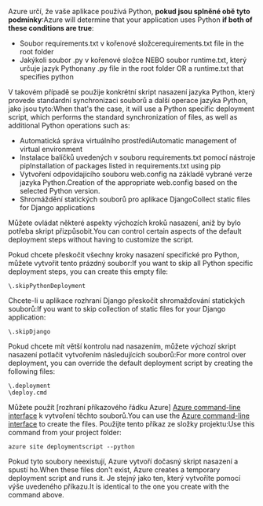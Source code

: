 <span data-ttu-id="a1c89-101">Azure určí, že vaše aplikace používá Python, **pokud jsou splněné obě tyto podmínky**:</span><span class="sxs-lookup"><span data-stu-id="a1c89-101">Azure will determine that your application uses Python **if both of these conditions are true**:</span></span>

* <span data-ttu-id="a1c89-102">Soubor requirements.txt v kořenové složce</span><span class="sxs-lookup"><span data-stu-id="a1c89-102">requirements.txt file in the root folder</span></span>
* <span data-ttu-id="a1c89-103">Jakýkoli soubor .py v kořenové složce NEBO soubor runtime.txt, který určuje jazyk Python</span><span class="sxs-lookup"><span data-stu-id="a1c89-103">any .py file in the root folder OR a runtime.txt that specifies python</span></span>

<span data-ttu-id="a1c89-104">V takovém případě se použije konkrétní skript nasazení jazyka Python, který provede standardní synchronizaci souborů a další operace jazyka Python, jako jsou tyto:</span><span class="sxs-lookup"><span data-stu-id="a1c89-104">When that's the case, it will use a Python specific deployment script, which performs the standard synchronization of files, as well as additional Python operations such as:</span></span>

* <span data-ttu-id="a1c89-105">Automatická správa virtuálního prostředí</span><span class="sxs-lookup"><span data-stu-id="a1c89-105">Automatic management of virtual environment</span></span>
* <span data-ttu-id="a1c89-106">Instalace balíčků uvedených v souboru requirements.txt pomocí nástroje pip</span><span class="sxs-lookup"><span data-stu-id="a1c89-106">Installation of packages listed in requirements.txt using pip</span></span>
* <span data-ttu-id="a1c89-107">Vytvoření odpovídajícího souboru web.config na základě vybrané verze jazyka Python.</span><span class="sxs-lookup"><span data-stu-id="a1c89-107">Creation of the appropriate web.config based on the selected Python version.</span></span>
* <span data-ttu-id="a1c89-108">Shromáždění statických souborů pro aplikace Django</span><span class="sxs-lookup"><span data-stu-id="a1c89-108">Collect static files for Django applications</span></span>

<span data-ttu-id="a1c89-109">Můžete ovládat některé aspekty výchozích kroků nasazení, aniž by bylo potřeba skript přizpůsobit.</span><span class="sxs-lookup"><span data-stu-id="a1c89-109">You can control certain aspects of the default deployment steps without having to customize the script.</span></span>

<span data-ttu-id="a1c89-110">Pokud chcete přeskočit všechny kroky nasazení specifické pro Python, můžete vytvořit tento prázdný soubor:</span><span class="sxs-lookup"><span data-stu-id="a1c89-110">If you want to skip all Python specific deployment steps, you can create this empty file:</span></span>

    \.skipPythonDeployment

<span data-ttu-id="a1c89-111">Chcete-li u aplikace rozhraní Django přeskočit shromažďování statických souborů:</span><span class="sxs-lookup"><span data-stu-id="a1c89-111">If you want to skip collection of static files for your Django application:</span></span>

    \.skipDjango 

<span data-ttu-id="a1c89-112">Pokud chcete mít větší kontrolu nad nasazením, můžete výchozí skript nasazení potlačit vytvořením následujících souborů:</span><span class="sxs-lookup"><span data-stu-id="a1c89-112">For more control over deployment, you can override the default deployment script by creating the following files:</span></span>

    \.deployment
    \deploy.cmd

<span data-ttu-id="a1c89-113">Můžete použít [rozhraní příkazového řádku Azure] [ Azure command-line interface] k vytvoření těchto souborů.</span><span class="sxs-lookup"><span data-stu-id="a1c89-113">You can use the [Azure command-line interface][Azure command-line interface] to create the files.</span></span>  <span data-ttu-id="a1c89-114">Použijte tento příkaz ze složky projektu:</span><span class="sxs-lookup"><span data-stu-id="a1c89-114">Use this command from your project folder:</span></span>

    azure site deploymentscript --python

<span data-ttu-id="a1c89-115">Pokud tyto soubory neexistují, Azure vytvoří dočasný skript nasazení a spustí ho.</span><span class="sxs-lookup"><span data-stu-id="a1c89-115">When these files don't exist, Azure creates a temporary deployment script and runs it.</span></span>  <span data-ttu-id="a1c89-116">Je stejný jako ten, který vytvoříte pomocí výše uvedeného příkazu.</span><span class="sxs-lookup"><span data-stu-id="a1c89-116">It is identical to the one you create with the command above.</span></span>

[Azure command-line interface]: http://azure.microsoft.com/downloads/
